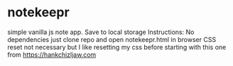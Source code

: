 # notekeepr
simple vanilla js note app. Save to local storage
Instructions: No dependencies just clone repo and open notekeepr.html in browser
CSS reset not necessary but I like resetting my css before starting with this one from https://hankchizljaw.com
